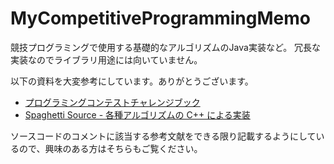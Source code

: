 MyCompetitiveProgrammingMemo
============================

競技プログラミングで使用する基礎的なアルゴリズムのJava実装など。
冗長な実装なのでライブラリ用途には向いていません。

以下の資料を大変参考にしています。ありがとうございます。

- [プログラミングコンテストチャレンジブック](http://book.mycom.co.jp/book/978-4-8399-4106-2/978-4-8399-4106-2.shtml)
- [Spaghetti Source - 各種アルゴリズムの C++ による実装](http://www.prefield.com/algorithm/index.html)

ソースコードのコメントに該当する参考文献をできる限り記載するようにしているので、興味のある方はそちらもご覧ください。
